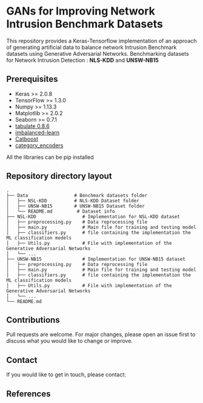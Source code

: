 # GANs for Improving Network Intrusion Benchmark Datasets

This repository provides a Keras-Tensorflow implementation of an approach of generating artificial data to balance network Intrusion Benchmark datasets using Generative Adversarial Networks. Benchmarking datasets for Network Intrusion Detection : **NLS-KDD** and **UNSW-NB15**

## Prerequisites

* Keras >= 2.0.8
* TensorFlow >= 1.3.0
* Numpy >= 1.13.3
* Matplotlib >= 2.0.2
* Seaborn >= 0.7.1
* [tabulate 0.8.6](https://pypi.org/project/tabulate/)
* [imbalanced-learn](https://pypi.org/project/imbalanced-learn/)
* [Catboost](https://tech.yandex.com/catboost/)
* [category_encoders](http://contrib.scikit-learn.org/categorical-encoding/index.html)

All the libraries can be pip installed

<!-- ## Dependencies and necessary libraries
The list of required libraries to compile and run the repository code are as follows :

```python
1. sklearn
2. Keras
3. Tensorflow 1.x
4. category_encoders
5. Catboost
```
All the libraries can be pip installed -->

## Repository directory layout

<!-- ### Repository directory layout -->

    .
    ├── Data                 # Benchmark datasets folder
    │   ├── NSL-KDD          # NLS-KDD Dataset folder
    │   ├── UNSW-NB15        # UNSW-NB15 Dataset folder
    │   └── README.md         # Dataset info
    ├── NSL-KDD                 # Implementation for NSL-KDD dataset
    │   ├── preprocessing.py    # Data reprocessing file
    │   ├── main.py             # Main file for training and testing model
    │   ├── classifiers.py      # file containing the implementation the ML classification models
    │   ├── Utils.py            # File with implementation of the Generative Adversarial Networks
    │   └── ...
    ├── UNSW-NB15               # Implementation for UNSW-NB15 dataset
    │   ├── preprocessing.py    # Data reprocessing file
    │   ├── main.py             # Main file for training and testing model
    │   ├── classifiers.py      # file containing the implementation the ML classification models
    │   ├── Utils.py            # File with implementation of the Generative Adversarial Networks
    │   └── ...
    └── README.md

## Contributions
Pull requests are welcome. For major changes, please open an issue first to discuss what you would like to change or improve.

## Contact
If you would like to get in touch, please contact: <br/>
<!-- Gcinizwe Dlamini - g.dlamini@innopolis.university -->

## References
